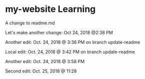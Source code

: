 # my-website Learning
 
 A change to readme.md
 
 Let's make another change: Oct 24, 2018 @2:38 PM
 
 Another edit: Oct. 24, 2018 @ 3:36 PM on branch update-readme
 
 Local edit: Oct. 24, 2018 @ 3:42 PM on branch update-readme
 
 Another edit: Oct. 24, 2018 @ 3:58 PM
 
Second edit: Oct. 25, 2018 @ 11:28
